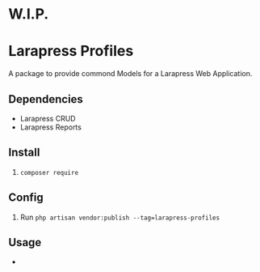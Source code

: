 # W.I.P.

# Larapress Profiles
A package to provide commond Models for a Larapress Web Application.

## Dependencies
* Larapress CRUD
* Larapress Reports

## Install
1. ```composer require ```

## Config
1. Run ```php artisan vendor:publish --tag=larapress-profiles```

## Usage
* 
